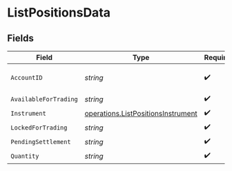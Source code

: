 # ListPositionsData


## Fields

| Field                                                                                           | Type                                                                                            | Required                                                                                        | Description                                                                                     |
| ----------------------------------------------------------------------------------------------- | ----------------------------------------------------------------------------------------------- | ----------------------------------------------------------------------------------------------- | ----------------------------------------------------------------------------------------------- |
| `AccountID`                                                                                     | *string*                                                                                        | :heavy_check_mark:                                                                              | Account unique identifier.                                                                      |
| `AvailableForTrading`                                                                           | *string*                                                                                        | :heavy_check_mark:                                                                              | N/A                                                                                             |
| `Instrument`                                                                                    | [operations.ListPositionsInstrument](../../../pkg/models/operations/listpositionsinstrument.md) | :heavy_check_mark:                                                                              | N/A                                                                                             |
| `LockedForTrading`                                                                              | *string*                                                                                        | :heavy_check_mark:                                                                              | N/A                                                                                             |
| `PendingSettlement`                                                                             | *string*                                                                                        | :heavy_check_mark:                                                                              | N/A                                                                                             |
| `Quantity`                                                                                      | *string*                                                                                        | :heavy_check_mark:                                                                              | N/A                                                                                             |
